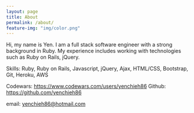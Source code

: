 ```yaml
---
layout: page
title: About
permalink: /about/
feature-img: "img/color.png"
---
```


Hi, my name is Yen.
I am a full stack software engineer with a strong background in Ruby. My experience includes working with technologies such as Ruby on Rails, jQuery.

Skills: Ruby, Ruby on Rails, Javascript, jQuery, Ajax, HTML/CSS, Bootstrap, Git, Heroku, AWS

Codewars: https://www.codewars.com/users/yenchieh86
Github: https://github.com/yenchieh86

email: yenchieh86@hotmail.com